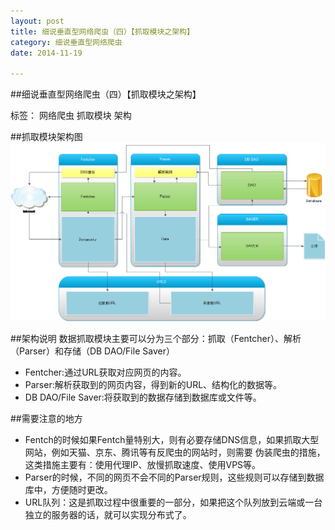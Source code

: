 ```yaml
---
layout: post
title: 细说垂直型网络爬虫（四）【抓取模块之架构】
category: 细说垂直型网络爬虫
date: 2014-11-19

---
```


##细说垂直型网络爬虫（四）【抓取模块之架构】

标签： 网络爬虫 抓取模块 架构

<!-- more -->

##抓取模块架构图
![抓取模块架构图](/res/img/blogimg/fentch.png)

##架构说明
数据抓取模块主要可以分为三个部分：抓取（Fentcher）、解析（Parser）和存储（DB DAO/File Saver）
>
- Fentcher:通过URL获取对应网页的内容。
- Parser:解析获取到的网页内容，得到新的URL、结构化的数据等。
- DB DAO/File Saver:将获取到的数据存储到数据库或文件等。

##需要注意的地方
>
- Fentch的时候如果Fentch量特别大，则有必要存储DNS信息，如果抓取大型网站，例如天猫、京东、腾讯等有反爬虫的网站时，则需要
伪装爬虫的措施，这类措施主要有：使用代理IP、放慢抓取速度、使用VPS等。
- Parser的时候，不同的网页不会不同的Parser规则，这些规则可以存储到数据库中，方便随时更改。
- URL队列：这是抓取过程中很重要的一部分，如果把这个队列放到云端或一台独立的服务器的话，就可以实现分布式了。














